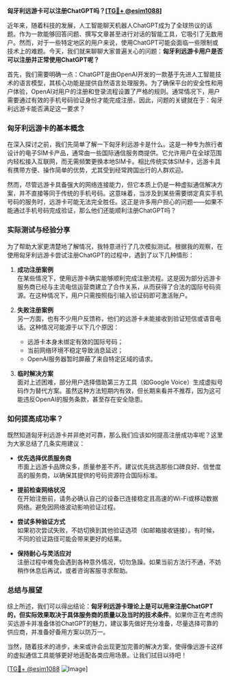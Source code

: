 **匈牙利远游卡可以注册ChatGPT吗？[[TG💪+ @esim1088](https://t.me/s/esim1088)]**

近年来，随着科技的发展，人工智能聊天机器人ChatGPT成为了全球热议的话题。作为一款能够回答问题、撰写文章甚至进行对话的智能工具，它吸引了无数用户。然而，对于一些特定地区的用户来说，使用ChatGPT可能会面临一些限制或技术上的难题。今天，我们就来聊聊大家普遍关心的问题：**匈牙利远游卡用户是否可以注册并正常使用ChatGPT呢？**

首先，我们需要明确一点：ChatGPT是由OpenAI开发的一款基于先进人工智能技术的语言模型，其核心功能是提供自然语言处理服务。为了确保平台的安全性和用户体验，OpenAI对用户的注册和登录流程设置了严格的规则。通常情况下，用户需要通过有效的手机号码验证身份才能完成注册。因此，问题的关键就在于：匈牙利远游卡能否满足这一要求？

### 匈牙利远游卡的基本概念

在深入探讨之前，我们先简单了解一下匈牙利远游卡是什么。这是一种专为旅行者设计的电子SIM卡产品，通常由一些国际通信服务商提供。它允许用户在全球范围内轻松接入互联网，而无需频繁更换本地SIM卡。相比传统实体SIM卡，远游卡具有携带方便、操作简单的优势，尤其受到经常跨国出行的人群欢迎。

然而，尽管远游卡具备强大的网络连接能力，但它本质上仍是一种虚拟通信解决方案，并不直接等同于传统的手机号码。这意味着，当涉及到某些需要绑定真实手机号码的服务时，远游卡可能无法完全胜任。这正是许多用户担心的问题——如果不能通过手机号码完成验证，那么他们还能顺利注册ChatGPT吗？

### 实际测试与经验分享

为了帮助大家更清楚地了解情况，我特意进行了几次模拟测试。根据我的观察，在使用匈牙利远游卡尝试注册ChatGPT的过程中，遇到了以下几种情形：

1. **成功注册案例**  
   在某些情况下，使用远游卡确实能够顺利完成注册流程。这是因为部分远游卡服务商已经与主流电信运营商建立了合作关系，从而获得了合法的国际号码资源。在这种情况下，用户只需按照指引输入验证码即可激活账户。

2. **失败注册案例**  
   另一方面，也有不少用户反馈称，他们的远游卡未能接收到验证短信或语音电话。这种情况可能源于以下几个原因：
   - 远游卡本身未绑定有效的国际号码；
   - 当前网络环境不稳定导致消息延迟；
   - OpenAI服务器暂时屏蔽了来自特定区域的请求。

3. **临时解决方案**  
   面对上述困难，部分用户选择借助第三方工具（如Google Voice）生成虚拟号码作为替代方案。虽然这种方法短期内有效，但长期来看并不推荐，因为这可能违反OpenAI的服务条款，甚至存在安全隐患。

### 如何提高成功率？

既然知道匈牙利远游卡并非绝对可靠，那么我们应该如何提高注册成功率呢？这里为大家总结了几条实用建议：

- **优先选择优质服务商**  
  市面上远游卡品牌众多，质量参差不齐。建议优先挑选那些口碑良好、信誉度高的服务商，以确保其提供的号码资源符合国际标准。

- **提前检查网络状况**  
  在开始注册前，请务必确认自己的设备已连接稳定且高速的Wi-Fi或移动数据网络。避免因网络波动影响验证过程。

- **尝试多种验证方式**  
  如果初次尝试失败，不妨切换到其他验证选项（如邮箱接收链接）。有时候，不同的验证路径可能会带来更好的结果。

- **保持耐心与灵活应对**  
  注册过程中难免会遇到各种意外情况，切勿急躁。如果当前方法行不通，不妨稍作休息后再试，或者咨询客服寻求帮助。

### 总结与展望

综上所述，我们可以得出结论：**匈牙利远游卡理论上是可以用来注册ChatGPT的，但实际效果取决于具体服务商的质量以及当时的技术条件**。如果你正在考虑购买远游卡并准备体验ChatGPT的魅力，建议事先做好充分准备，尽量选择可靠的供应商，并准备好备用方案以防万一。

当然，随着技术的进步，未来或许会出现更加完善的解决方案，使得像远游卡这样的虚拟通信工具能够更好地适配各类应用场景。让我们拭目以待吧！

[[TG💪+ @esim1088](https://t.me/s/esim1088) ![Image](https://i.postimg.cc/4NQfJmqS/Snipaste-2025-05-13-00-14-12.png)]